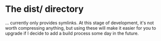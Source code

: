 ﻿
The dist/ directory
===================

… currently only provides symlinks.
At this stage of development, it's not worth compressing anything,
but using these will make it easier for you to upgrade if I decide
to add a build process some day in the future.


